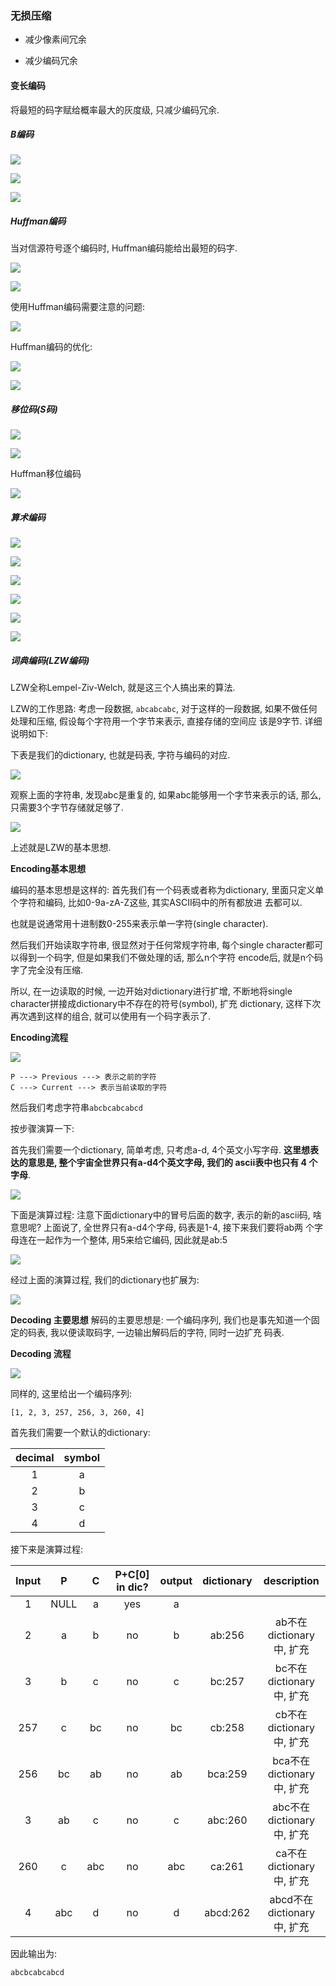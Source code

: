 ### 无损压缩

- 减少像素间冗余

- 减少编码冗余

#### 变长编码

将最短的码字赋给概率最大的灰度级, 只减少编码冗余.

##### B编码

![](../pic/B编码.png)

![](../pic/B1编码实例.png)

![](../pic/B2编码实例.png)

##### Huffman编码

当对信源符号逐个编码时, Huffman编码能给出最短的码字.

![](../pic/Huffman编码1.png)

![](../pic/Huffman编码2.png)

使用Huffman编码需要注意的问题:

![](../pic/使用Huffman编码需要注意的问题.png)

Huffman编码的优化:

![](../pic/Huffman编码的优化算法.png)

![](../pic/变长编码.png)

##### 移位码(S码)

![](../pic/移位码.png)

![](../pic/S2编码例子.png)

Huffman移位编码

![](../pic/Huffman移位编码.png)

##### 算术编码

![](../pic/算术编码1.png)

![](../pic/算术编码2.png)

![](../pic/算术编码例子.png)

![](../pic/算术编码例子2.png)

![](../pic/算术编码3.png)

![](../pic/算术编码4.png)

##### 词典编码(LZW编码)

LZW全称Lempel-Ziv-Welch, 就是这三个人搞出来的算法.

LZW的工作思路: 考虑一段数据, `abcabcabc`, 对于这样的一段数据, 如果不做任何处理和压缩, 假设每个字符用一个字节来表示, 直接存储的空间应
该是9字节. 详细说明如下:

下表是我们的dictionary, 也就是码表, 字符与编码的对应.

![](../pic/原始编码1.png)

观察上面的字符串, 发现abc是重复的, 如果abc能够用一个字节来表示的话, 那么, 只需要3个字节存储就足够了.

![](../pic/原始编码2.png)

上述就是LZW的基本思想.

**Encoding基本思想**

编码的基本思想是这样的: 首先我们有一个码表或者称为dictionary, 里面只定义单个字符和编码, 比如0-9a-zA-Z这些, 其实ASCII码中的所有都放进
去都可以.

也就是说通常用十进制数0-255来表示单一字符(single character).

然后我们开始读取字符串, 很显然对于任何常规字符串, 每个single character都可以得到一个码字, 但是如果我们不做处理的话, 那么n个字符
encode后, 就是n个码字了完全没有压缩.

所以, 在一边读取的时候, 一边开始对dictionary进行扩增, 不断地将single character拼接成dictionary中不存在的符号(symbol), 扩充
dictionary, 这样下次再次遇到这样的组合, 就可以使用有一个码字表示了.

**Encoding流程**

![](../pic/LZW编码流程.png)

```
P ---> Previous ---> 表示之前的字符
C ---> Current ---> 表示当前读取的字符
```

然后我们考虑字符串`abcbcabcabcd`

按步骤演算一下:

首先我们需要一个dictionary, 简单考虑, 只考虑a-d, 4个英文小写字母. **这里想表达的意思是, 整个宇宙全世界只有a-d4个英文字母, 我们的
ascii表中也只有 4 个字母**.

![](../pic/初始表.png)

下面是演算过程: 
注意下面dictionary中的冒号后面的数字, 表示的新的ascii码, 啥意思呢? 上面说了, 全世界只有a-d4个字母, 码表是1-4, 接下来我们要将ab两
个字母连在一起作为一个整体, 用5来给它编码, 因此就是ab:5

![](../pic/LZW编码的过程.png)

经过上面的演算过程, 我们的dictionary也扩展为:

![](../pic/扩展的dictionary.png)


**Decoding 主要思想**
解码的主要思想是: 一个编码序列, 我们也是事先知道一个固定的码表, 我以便读取码字, 一边输出解码后的字符, 同时一边扩充
码表.

**Decoding 流程**

![](../pic/LZW解码流程.png)

同样的, 这里给出一个编码序列:

```
[1, 2, 3, 257, 256, 3, 260, 4]
```

首先我们需要一个默认的dictionary:

|  decimal  | symbol  |
|  :----:   | :----:  |
|     1     |    a    |
|     2     |    b    |
|     3     |    c    |
|     4     |    d    |

接下来是演算过程:

| Input|   P  |   C  | P+C[0] in dic? | output | dictionary | description |
|:----:|:----:|:----:|:----:|:----:|:----:|:----:|
|  1   | NULL |  a   |  yes |  a   |      |      |
|  2   | a    |  b   |  no  |  b   |  ab:256    |  ab不在dictionary中, 扩充  |
|  3   | b    |  c   |  no |   c   |  bc:257    |  bc不在dictionary中, 扩充  |
| 257  | c    |  bc  |  no |   bc  |  cb:258    |  cb不在dictionary中, 扩充  |
| 256  | bc   |  ab  |  no |   ab  |  bca:259   |  bca不在dictionary中, 扩充 |
|  3   | ab   |  c   |  no |   c   |  abc:260   |  abc不在dictionary中, 扩充 |
|  260 | c    |  abc |  no |  abc  |  ca:261    |  ca不在dictionary中, 扩充  |
|  4   | abc  |  d   |  no |   d   |  abcd:262  |  abcd不在dictionary中, 扩充 |

因此输出为:

```
abcbcabcabcd
```




